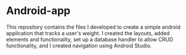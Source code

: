 # Android-app
This repository contains the files I developed to create a simple android application that tracks a user's weight. I created the layouts, added elements and functionality, set up a database handler to allow CRUD functionality, and I created navigation using Android Studio.

